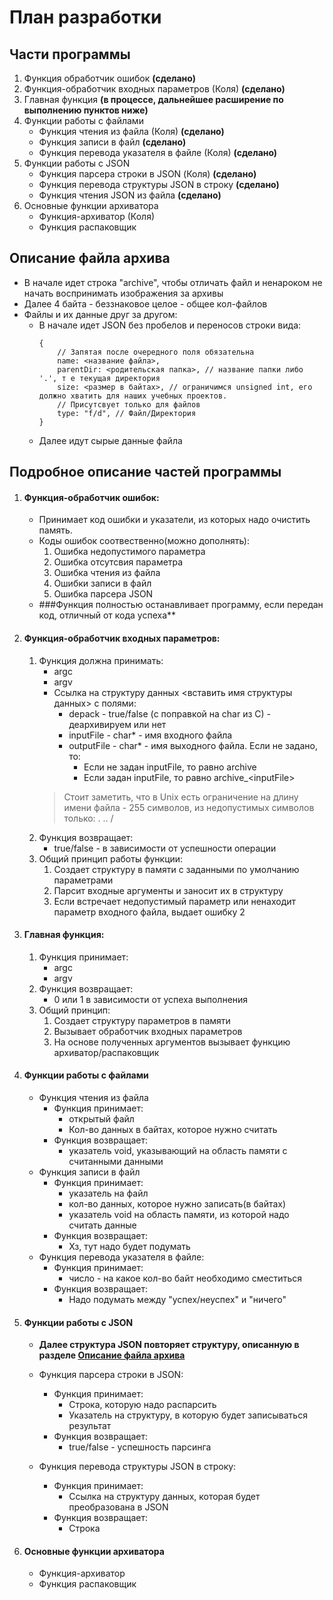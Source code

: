 # План разработки #

## Части программы ##
1. Функция обработчик ошибок **(сделано)**
2. Функция-обработчик входных параметров (Коля) **(сделано)**
3. Главная функция **(в процессе, дальнейшее расширение по выполнению пунктов ниже)**
4. Функции работы с файлами
    - Функция чтения из файла (Коля) **(сделано)**
    - Функция записи в файл **(сделано)**
    - Функция перевода указателя в файле (Коля) **(сделано)**
5. Функции работы с JSON
    - Функция парсера строки в JSON (Коля) **(сделано)**
    - Функция перевода структуры JSON в строку **(сделано)**
    - Функция чтения JSON из файла **(сделано)**
6. Основные функции архиватора
   - Функция-архиватор (Коля)
   - Функция распаковщик

## Описание файла архива ##
- В начале идет строка "archive", чтобы отличать файл и ненароком не начать воспринимать изображения за архивы
- Далее 4 байта - беззнаковое целое - общее кол-файлов
- Файлы и их данные друг за другом:
  - В начале идет JSON без пробелов и переносов строки вида:
    ```
    { 
        // Запятая после очередного поля обязательна
        name: <название файла>, 
        parentDir: <родительская папка>, // название папки либо '.', т е текущая директория
        size: <размер в байтах>, // ограничимся unsigned int, его должно хватить для наших учебных проектов. 
        // Присутсвует только для файлов 
        type: "f/d", // Файл/Директория
    }
    ```
  - Далее идут сырые данные файла

## Подробное описание частей программы ##


1. #### Функция-обработчик ошибок: ####
   - Принимает код ошибки и указатели, из которых надо очистить память. 
   - Коды ошибок соотвественно(можно дополнять):
     1. Ошибка недопустимого параметра
     2. Ошибка отсутсвия параметра
     3. Ошибка чтения из файла
     4. Ошибки записи в файл
     5. Ошибка парсера JSON
   - ###Функция полностью останавливает программу, если передан код, отличный от кода успеха**

2. #### Функция-обработчик входных параметров:
   1. Функция должна принимать: 
      - argc
      - argv 
      - Ссылка на структуру данных <вставить имя структуры данных> с полями:
        - depack - true/false (с поправкой на char из C) - деархивируем или нет
        - inputFile - char* - имя входного файла
        - outputFile - char* - имя выходного файла. Если не задано, то:
            - Если не задан inputFile, то равно archive
            - Если задан inputFile, то равно archive_\<inputFile>
      > Стоит заметить, что в Unix есть ограничение на длину имени файла - 255 символов, из недопустимых символов только: . .. /
   2. Функция возвращает:
      - true/false - в зависимости от успешности операции
   3. Общий принцип работы функции:
      1. Создает структуру в памяти с заданными по умолчанию параметрами
      2. Парсит входные аргументы и заносит их в структуру
      3. Если встречает недопустимый параметр или ненаходит параметр входного файла, выдает ошибку 2


3. #### Главная функция:
   1. Функция принимаeт:
       - argc
       - argv 
   2. Функция возвращает:
       - 0 или 1 в зависимости от успеха выполнения
   3. Общий принцип:
      1. Создает структуру параметров в памяти
      2. Вызывает обработчик входных параметров
      3. На основе полученных аргументов вызывает функцию архиватор/распаковщик
      
4. #### Функции работы с файлами
    - Функция чтения из файла
      - Функция принимает:
        - открытый файл
        - Кол-во данных в байтах, которое нужно считать
      - Функция возвращает:
        - указатель void, указывающий на область памяти с считанными данными
    - Функция записи в файл
      - Функция принимает:
        - указатель на файл
        - кол-во данных, которое нужно записать(в байтах)
        - указатель void на область памяти, из которой надо считать данные
      - Функция возвращает:
        - Хз, тут надо будет подумать
    - Функция перевода указателя в файле:
      - Функция принимает:
        - число - на какое кол-во байт необходимо сместиться
      - Функция возвращает:
        - Надо подумать между "успех/неуспех" и "ничего"

5. #### Функции работы с JSON

    - **Далее структура JSON повторяет структуру, описанную в разделе [Описание файла архива](#Описание-файла-архива)**  
   
    - Функция парсера строки в JSON:
      - Функция принимает:
        - Строка, которую надо распарсить
        - Указатель на структуру, в которую будет записываться результат
      - Функция возвращает:
        - true/false - успешность парсинга
   
    - Функция перевода структуры JSON в строку:
      - Функция принимает:
        - Ссылка на структуру данных, которая будет преобразована в JSON
      - Функция возвращает:
        - Строка
        
6. #### Основные функции архиватора
    - Функция-архиватор
    - Функция распаковщик